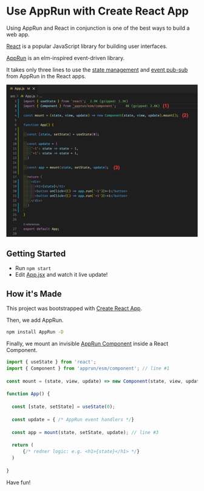 # Use AppRun with Create React App

Using AppRun and React in conjunction is one of the best ways to build a web app.

[React](https://reactjs.org/) is a popular JavaScript library for building user interfaces.

[AppRun](https://apprun.js.org/) is an elm-inspired event-driven library.

It takes only three lines to use the [state management](https://apprun.js.org/docs/state-management/) and [event pub-sub](https://apprun.js.org/docs/event-pubsub) from AppRun in the React apps.

![apprun-react](apprun-react.png)


## Getting Started

- Run `npm start`
- Edit [App.jsx](#src/App.jsx) and watch it live update!


## How it's Made

This project was bootstrapped with [Create React App](https://github.com/facebook/create-react-app).

Then, we add AppRun.

```sh
npm install AppRun -D
```

Finally, we mount an invisible [AppRun Component](https://apprun.js.org/docs/component/) inside a React Component.

```js
import { useState } from 'react';
import { Component } from 'apprun/esm/component'; // line #1

const mount = (state, view, update) => new Component(state, view, update).mount(); // line #2

function App() {

  const [state, setState] = useState(0);

  const update = { /* AppRun event handlers */}

  const app = mount(state, setState, update); // line #3

  return (
      {/* redner logic: e.g. <h1>{state}</h1> */}
  )

}
```


Have fun!